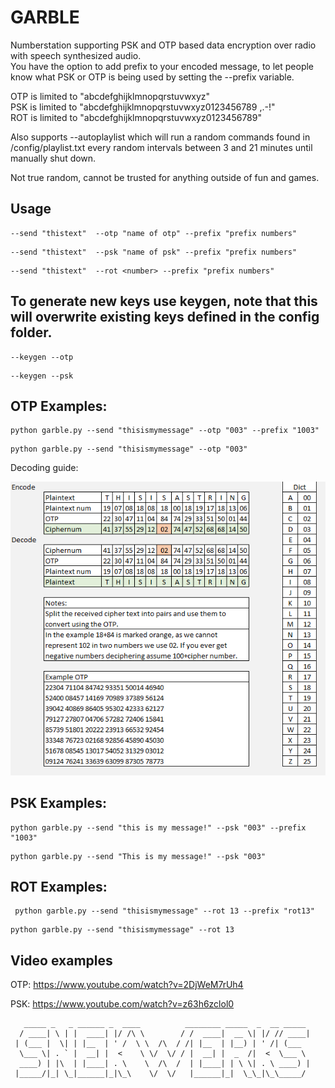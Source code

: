 # GARBLE

Numberstation supporting PSK and OTP based data encryption over radio with speech synthesized audio.  
You have the option to add prefix to your encoded message, to let people know what PSK or OTP is being used by setting the --prefix variable.


OTP is limited to "abcdefghijklmnopqrstuvwxyz"  
PSK is limited to "abcdefghijklmnopqrstuvwxyz0123456789 ,.-!"  
ROT is limited to "abcdefghijklmnopqrstuvwxyz0123456789"  

Also supports --autoplaylist which will run a random commands found in /config/playlist.txt every random intervals between 3 and 21 minutes until manually shut down.

Not true random, cannot be trusted for anything outside of fun and games. 


## Usage  
```
--send "thistext"  --otp "name of otp" --prefix "prefix numbers"  
```
```
--send "thistext"  --psk "name of psk" --prefix "prefix numbers"  
```
```
--send "thistext"  --rot <number> --prefix "prefix numbers"  
```
  
## To generate new keys use keygen, note that this will overwrite existing keys defined in the config folder.  
```
--keygen --otp  
```
```
--keygen --psk  
```  

   
   
## OTP Examples:
   ``` 
   python garble.py --send "thisismymessage" --otp "003" --prefix "1003"  
   ```
   ```
   python garble.py --send "thisismymessage" --otp "003"
   ```
   Decoding guide:
   
   ![alt text](https://github.com/skadakar/garble/blob/main/otp-manual.png?raw=true)
   

   
## PSK Examples:
   ```
   python garble.py --send "this is my message!" --psk "003" --prefix "1003"  
   ```
   ```
   python garble.py --send "This is my message!" --psk "003"
   ```
## ROT Examples: 
  ``` 
   python garble.py --send "thisismymessage" --rot 13 --prefix "rot13"  
   ```
   ```
   python garble.py --send "thisismymessage" --rot 13
   ```   
  
## Video examples   
   
   OTP: https://www.youtube.com/watch?v=2DjWeM7rUh4
   
   PSK: https://www.youtube.com/watch?v=z63h6zclol0
   
   
   
   
   
   
   
   
   

```
   _____ _   _ ______ _  ____          ________ _____  _  __ _____ 
  / ____| \ | |  ____| |/ /\ \        / /  ____|  __ \| |/ // ____|
 | (___ |  \| | |__  | ' /  \ \  /\  / /| |__  | |__) | ' /| (___  
  \___ \| . ` |  __| |  <    \ \/  \/ / |  __| |  _  /|  <  \___ \ 
  ____) | |\  | |____| . \    \  /\  /  | |____| | \ \| . \ ____) |
 |_____/|_| \_|______|_|\_\    \/  \/   |______|_|  \_\_|\_\_____/ 
```
